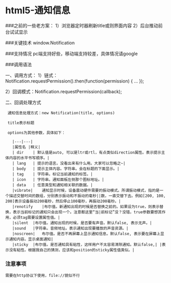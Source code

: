 # html5-通知信息
###之前的一些老方案：
       1）浏览器定时器刷新title或则界面内容
       2）后台推动前台试试显示

###关键技术
window.Notification


###支持情况
   pc端支持好些，移动端支持较差，具体情况请google
   
   
###调用语法

  一、调用方式：
   1）链式：Notification.requestPermission().then(function(permission) { ... });
   
   2）回调模式：Notification.requestPermission(callback);
   
 二、回调处理方式
 
     通知信息处理方式：new Notification(title, options)
     
     title表示标题 
     
     options为其他参数，具体如下：
     
       |---|---|
       |属性名	|释义|
       | dir	| 默认值是auto, 可以是ltr或rtl，有点类似direction属性。表示提示主体内容的水平书写顺序。|
       | lang	| 提示的语言。没看出来有什么用。大家可以忽略之~|
       | body	| 提示主体内容。字符串。会在标题的下面显示。|
       | tag	| 字符串。标记当前通知的标签。|
       | icon	| 字符串。通知面板左侧那个图标地址。|
       | data	| 任意类型和通知相关联的数据。|
       |vibrate|	通知显示时候，设备震动硬件需要的振动模式。所谓振动模式，指的是一个描述交替时间的数组，分别表示振动和不振动的毫秒||数，一直交替下去。例如[200, 100, 200]表示设备振动200毫秒，然后停止100毫秒，再振动200毫秒。|
       |renotify	|布尔值。新通知出现的时候是否替换之前的。如果设为true，则表示替换，表示当前标记的通知只会出现一个。注意都这里“当|前标记”没？没错，true参数要想其作用，必须tag需要设置属性值。|
       |silent	|布尔值。通知出现的时候，是否要有声音。默认false, 表示无声。|
       |sound	|字符串。音频地址。表示通知出现要播放的声音资源。|
       |noscreen|	布尔值。是否不再屏幕上显示通知信息。默认false, 表示要在屏幕上显示通知内容。显示桌面通知|
       |sticky	|布尔值。是否通知具有粘性，这样用户不太容易清除通知。默认false,| |表示没有粘性。根据我自己的猜测，应该和position的sticky属性值类似。|
       
### 注意事项
    需要在http协议下使用，file://貌似不行
     


